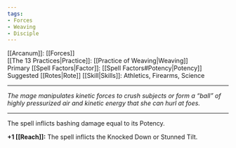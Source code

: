 ```yaml
---
tags:
- Forces
- Weaving
- Disciple
---
```


[[Arcanum]]: [[Forces]]\
[[The 13 Practices|Practice]]: [[Practice of Weaving|Weaving]]\
Primary [[Spell Factors|Factor]]: [[Spell Factors#Potency|Potency]]\
Suggested [[Rotes|Rote]] [[Skill|Skills]]: Athletics, Firearms, Science

---

_The mage manipulates kinetic forces to crush subjects or form a “ball” of highly pressurized air and kinetic energy that she can hurl at foes._

---

The spell inflicts bashing damage equal to its Potency.

**+1 [[Reach]]:** The spell inflicts the Knocked Down or Stunned Tilt.